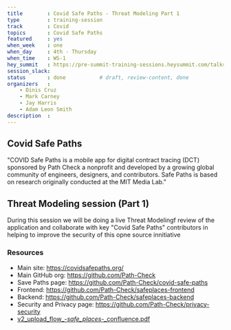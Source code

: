 ```yaml
---
title        : Covid Safe Paths - Threat Modeling Part 1
type         : training-session
track        : Covid
topics       : Covid Safe Paths
featured     : yes
when_week    : one
when_day     : 4th - Thursday
when_time    : WS-1
hey_summit   : https://pre-summit-training-sessions.heysummit.com/talks/threat-modeling-on-covid-apps/
session_slack:
status       : done           # draft, review-content, done
organizers   : 
    - Dinis Cruz
    - Mark Carney
    - Jay Harris
    - Adam Leon Smith
description  : 
---
```


## Covid Safe Paths

"COVID Safe Paths is a mobile app for digital contract tracing (DCT) sponsored by Path Check a nonprofit and developed by a growing global community of engineers, designers, and contributors. Safe Paths is based on research originally conducted at the MIT Media Lab."

## Threat Modeling session (Part 1)

During this session we will be doing a live Threat Modelingf review of the application and collaborate with key "Covid Safe Paths" contributors in helping to improve the security of this opne source innitiative


### Resources

 - Main site: https://covidsafepaths.org/
 - Main GitHub org: https://github.com/Path-Check
 - Save Paths page: https://github.com/Path-Check/covid-safe-paths
 - Frontend: https://github.com/Path-Check/safeplaces-frontend
 - Backend: https://github.com/Path-Check/safeplaces-backend
 - Security and Privacy page: https://github.com/Path-Check/privacy-security 
 - [v2_upload_flow_-_safe_places_-_confluence.pdf](https://os-summit.slack.com/files/U014V5N4RLL/F014PAGSZ6X/v2_upload_flow_-_safe_places_-_confluence.pdf)


